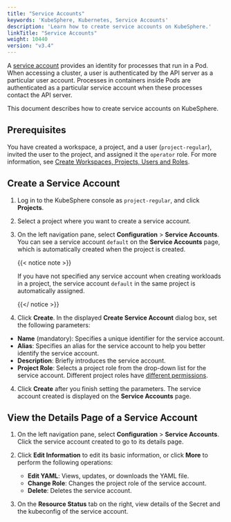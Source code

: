 ```yaml
---
title: "Service Accounts"
keywords: 'KubeSphere, Kubernetes, Service Accounts'
description: 'Learn how to create service accounts on KubeSphere.'
linkTitle: "Service Accounts"
weight: 10440
version: "v3.4"
---
```


A [service account](https://kubernetes.io/docs/tasks/configure-pod-container/configure-service-account/) provides an identity for processes that run in a Pod. When accessing a cluster, a user is authenticated by the API server as a particular user account. Processes in containers inside Pods are authenticated as a particular service account when these processes contact the API server.

This document describes how to create service accounts on KubeSphere.

## Prerequisites

You have created a workspace, a project, and a user (`project-regular`), invited the user to the project, and assigned it the `operator` role. For more information, see [Create Workspaces, Projects, Users and Roles](../../../quick-start/create-workspace-and-project/).

## Create a Service Account

1. Log in to the KubeSphere console as `project-regular`, and click **Projects**. 

1. Select a project where you want to create a service account.

1. On the left navigation pane, select **Configuration** > **Service Accounts**. You can see a service account `default` on the **Service Accounts** page, which is automatically created when the project is created.

   {{< notice note >}}

   If you have not specified any service account when creating workloads in a project, the service account `default` in the same project is automatically assigned.

   {{</ notice >}}

2. Click **Create**. In the displayed **Create Service Account** dialog box, set the following parameters:

- **Name** (mandatory): Specifies a unique identifier for the service account.
- **Alias**: Specifies an alias for the service account to help you better identify the service account.
- **Description**: Briefly introduces the service account. 
- **Project Role**: Selects a project role from the drop-down list for the service account. Different project roles have [different permissions](../../../project-administration/role-and-member-management/#built-in-roles). 

4. Click **Create** after you finish setting the parameters. The service account created is displayed on the **Service Accounts** page.

## View the Details Page of a Service Account

1. On the left navigation pane, select **Configuration** > **Service Accounts**. Click the service account created to go to its details page.

2. Click **Edit Information** to edit its basic information, or click **More** to perform the following operations:
   - **Edit YAML**: Views, updates, or downloads the YAML file.
   - **Change Role**: Changes the project role of the service account.
   - **Delete**: Deletes the service account.
   
3. On the **Resource Status** tab on the right, view details of the Secret and the kubeconfig of the service account.

